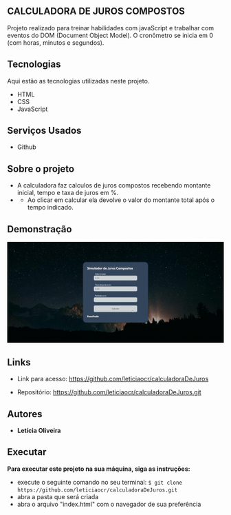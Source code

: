 
## CALCULADORA DE JUROS COMPOSTOS
Projeto realizado para treinar habilidades com javaScript e trabalhar com eventos do DOM (Document Object Model). O cronômetro se inicia em 0 (com horas, minutos e segundos). 


## Tecnologias

Aqui estão as tecnologias utilizadas neste projeto.

* HTML
* CSS 
* JavaScript

## Serviços Usados

* Github


## Sobre o projeto

* A calculadora faz calculos de juros compostos recebendo montante inicial, tempo e taxa de juros em %.
* * Ao clicar em calcular ela devolve o valor do montante total após o tempo indicado. 


## Demonstração 



![Tela](https://github.com/leticiaocr/calculadoraDeJuros/blob/main/screen-capture.gif)




## Links
  - Link para acesso: https://github.com/leticiaocr/calculadoraDeJuros
  
  - Repositório: https://github.com/leticiaocr/calculadoraDeJuros.git

  ## Autores

  * **Letícia Oliveira** 



## Executar
**Para executar este projeto na sua máquina, siga as instruções:**

* execute o seguinte comando no seu terminal:
`$ git clone https://github.com/leticiaocr/calculadoraDeJuros.git `
* abra a pasta que será  criada
* abra o arquivo "index.html" com o navegador de sua preferência

